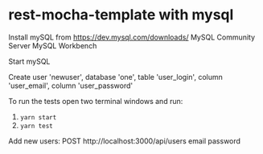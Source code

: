 # rest-mocha-template with mysql

Install mySQL from https://dev.mysql.com/downloads/ 
MySQL Community Server
MySQL Workbench

Start mySQL

Create user 'newuser', database 'one', table 'user_login', column 'user_email', column 'user_password'

To run the tests open two terminal windows and run:

1. `yarn start`
2. `yarn test`

Add new users: POST http://localhost:3000/api/users email password


